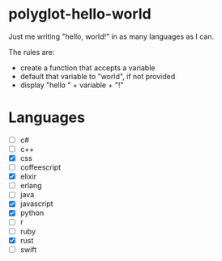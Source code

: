 # polyglot-hello-world
Just me writing "hello, world!" in as many languages as I can.

The rules are:
  - create a function that accepts a variable
  - default that variable to "world", if not provided
  - display "hello " + variable + "!"

# Languages

- [ ] c#
- [ ] c++
- [x] css
- [ ] coffeescript
- [x] elixir
- [ ] erlang
- [ ] java
- [x] javascript
- [x] python
- [ ] r
- [ ] ruby
- [x] rust
- [ ] swift
